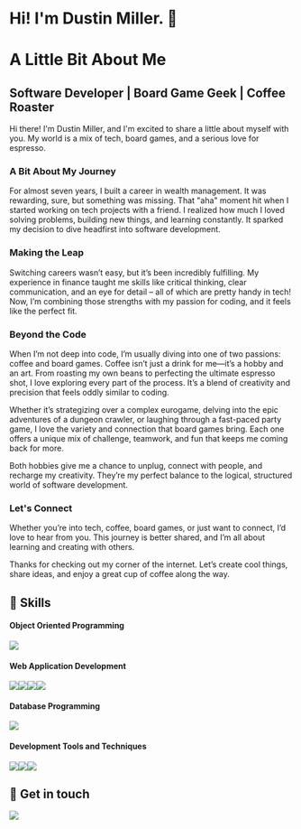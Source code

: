 <h1>Hi! I'm Dustin Miller. 👋</h1>
<p> 
        <h1>A Little Bit About Me</h1>
        <h2>Software Developer | Board Game Geek | Coffee Roaster</h2>
        <p>Hi there! I'm Dustin Miller, and I'm excited to share a little about myself with you. My world is a mix of tech, board games, and a serious love for espresso.</p>
        <h3>A Bit About My Journey</h3>
        <p>For almost seven years, I built a career in wealth management. It was rewarding, sure, but something was missing. That "aha" moment hit when I started working on tech projects with a friend. I realized how much I loved solving problems, building new things, and learning constantly. It sparked my decision to dive headfirst into software development.</p>
        <h3>Making the Leap</h3>
        <p>Switching careers wasn’t easy, but it’s been incredibly fulfilling. My experience in finance taught me skills like critical thinking, clear communication, and an eye for detail – all of which are pretty handy in tech! Now, I’m combining those strengths with my passion for coding, and it feels like the perfect fit.</p>
        <h3>Beyond the Code</h3>
        <p>When I’m not deep into code, I’m usually diving into one of two passions: coffee and board games. Coffee isn’t just a drink for me—it’s a hobby and an art. From roasting my own beans to perfecting the ultimate espresso shot, I love exploring every part of the process. It’s a blend of creativity and precision that feels oddly similar to coding.</p>
<p>Whether it’s strategizing over a complex eurogame, delving into the epic adventures of a dungeon crawler, or laughing through a fast-paced party game, I love the variety and connection that board games bring. Each one offers a unique mix of challenge, teamwork, and fun that keeps me coming back for more.</p>
<p>Both hobbies give me a chance to unplug, connect with people, and recharge my creativity. They’re my perfect balance to the logical, structured world of software development.</p>
        <h3>Let's Connect</h3>
        <p>Whether you’re into tech, coffee, board games, or just want to connect, I’d love to hear from you. This journey is better shared, and I’m all about learning and creating with others.

Thanks for checking out my corner of the internet. Let’s create cool things, share ideas, and enjoy a great cup of coffee along the way.</p>

<h2>🧰 Skills</h2>
<h4>Object Oriented Programming</h4>
<p><img src="https://img.shields.io/badge/c%23-%23239120.svg?style=for-the-badge&logo=csharp&logoColor=white"/></p>

<h4>Web Application Development</h4>
<p><img src="https://img.shields.io/badge/html5-%23E34F26.svg?style=for-the-badge&logo=html5&logoColor=white"/><img src="https://img.shields.io/badge/css3-%231572B6.svg?style=for-the-badge&logo=css3&logoColor=white"/><img src="https://img.shields.io/badge/javascript-%23323330.svg?style=for-the-badge&logo=javascript&logoColor=%23F7DF1E"/><img src="https://img.shields.io/badge/vuejs-%2335495e.svg?style=for-the-badge&logo=vuedotjs&logoColor=%234FC08D"/></p>

<h4>Database Programming</h4>
<p><img src="https://img.shields.io/badge/Microsoft%20SQL%20Server-CC2927?style=for-the-badge&logo=microsoft%20sql%20server&logoColor=white"/></p>

<h4>Development Tools and Techniques</h4>
<p><img src="https://img.shields.io/badge/git-%23F05033.svg?style=for-the-badge&logo=git&logoColor=white"/><img src="https://img.shields.io/badge/Visual%20Studio-5C2D91.svg?style=for-the-badge&logo=visual-studio&logoColor=white"/><img src="https://img.shields.io/badge/Visual%20Studio%20Code-0078d7.svg?style=for-the-badge&logo=visual-studio-code&logoColor=white"/></p>


<h2>📝 Get in touch</h2>
<a href="https://www.linkedin.com/in/dustmil/"><img src="https://img.shields.io/badge/linkedin-%230077B5.svg?style=for-the-badge&logo=linkedin&logoColor=white" href="https://www.linkedin.com/in/dustmil/"/></a>
